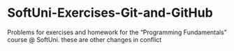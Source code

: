 ﻿# SoftUni-Exercises-Git-and-GitHub
Problems for exercises and homework for the “Programming Fundamentals” course @ SoftUni.
these are other changes in conflict